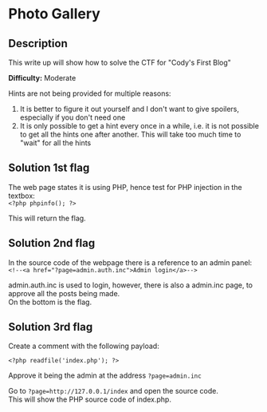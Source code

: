 # Photo Gallery

## Description
This write up will show how to solve the CTF for "Cody's First Blog"

**Difficulty:** Moderate

Hints are not being provided for multiple reasons:</br>
1. It is better to figure it out yourself and I don't want to give spoilers, especially if you don't need one
2. It is only possible to get a hint every once in a while, i.e. it is not possible to get all the hints one after another. This will take too much time to "wait" for all the hints

## Solution 1st flag
The web page states it is using PHP, hence test for PHP injection in the textbox:</br>
`<?php phpinfo(); ?>`

This will return the flag.</br>

## Solution 2nd flag
In the source code of the webpage there is a reference to an admin panel: `<!--<a href="?page=admin.auth.inc">Admin login</a>-->`</br>

admin.auth.inc is used to login, however, there is also a admin.inc page, to approve all the posts being made.</br>
On the bottom is the flag.</br>

## Solution 3rd flag
Create a comment with the following payload:
```
<?php readfile('index.php'); ?>
```

Approve it being the admin at the address `?page=admin.inc`

Go to `?page=http://127.0.0.1/index` and open the source code.</br>
This will show the PHP source code of index.php.
